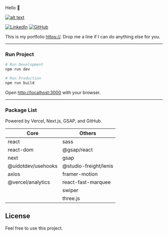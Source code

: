 Hello 👋 

[![alt text](https://github.com/yasingencnet/webkit/assets/5924267/993af830-5a00-42ed-9949-a86de938ef4f)](https://yasingenc.net)

[![LinkedIn](https://github.com/yasingencnet/webkit/assets/5924267/63307c26-ed84-4027-b970-c6b972d4419e)](https://www.linkedin.com/in/yasingencnet/)
[![GitHub](https://github.com/yasingencnet/webkit/assets/5924267/d99ace42-aaee-4aae-95f0-9149e975c261)](https://github.com/yasingencnet)

This is my portfolio [https://](https://). Drop me a line if I can do anything else for you.

---

### Run Project

```bash
# Run Development
npm run dev

# Run Production
npm run build
```

Open [http://localhost:3000](http://localhost:3000) with your browser.

---

### Package List

Powered by Vercel, Next.js, GSAP, and GitHub.

| Core               | Others                |
|--------------------|-----------------------|
| react              | sass                  |
| react-dom          | @gsap/react           |
| next               | gsap                  |
| @uidotdev/usehooks | @studio-freight/lenis |
| axios              | framer-motion         |
| @vercel/analytics  | react-fast-marquee    |
|                    | swiper                |
|                    | three.js              |


## License
Feel free to use this project.
